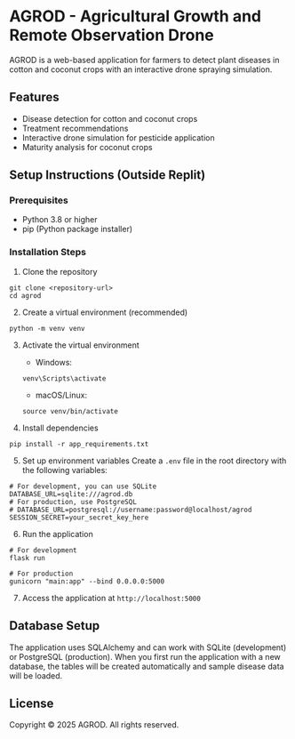 # AGROD - Agricultural Growth and Remote Observation Drone

AGROD is a web-based application for farmers to detect plant diseases in cotton and coconut crops with an interactive drone spraying simulation.

## Features

- Disease detection for cotton and coconut crops
- Treatment recommendations
- Interactive drone simulation for pesticide application
- Maturity analysis for coconut crops

## Setup Instructions (Outside Replit)

### Prerequisites

- Python 3.8 or higher
- pip (Python package installer)

### Installation Steps

1. Clone the repository
```
git clone <repository-url>
cd agrod
```

2. Create a virtual environment (recommended)
```
python -m venv venv
```

3. Activate the virtual environment
   - Windows:
   ```
   venv\Scripts\activate
   ```
   - macOS/Linux:
   ```
   source venv/bin/activate
   ```

4. Install dependencies
```
pip install -r app_requirements.txt
```

5. Set up environment variables
Create a `.env` file in the root directory with the following variables:
```
# For development, you can use SQLite
DATABASE_URL=sqlite:///agrod.db
# For production, use PostgreSQL
# DATABASE_URL=postgresql://username:password@localhost/agrod
SESSION_SECRET=your_secret_key_here
```

6. Run the application
```
# For development
flask run

# For production
gunicorn "main:app" --bind 0.0.0.0:5000
```

7. Access the application at `http://localhost:5000`

## Database Setup

The application uses SQLAlchemy and can work with SQLite (development) or PostgreSQL (production).
When you first run the application with a new database, the tables will be created automatically and
sample disease data will be loaded.

## License

Copyright © 2025 AGROD. All rights reserved.